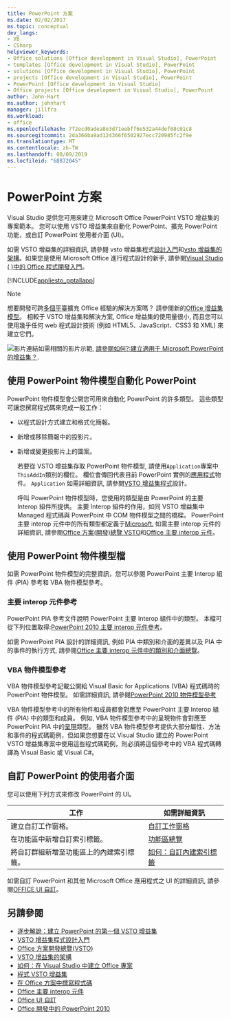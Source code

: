 ```yaml
---
title: PowerPoint 方案
ms.date: 02/02/2017
ms.topic: conceptual
dev_langs:
- VB
- CSharp
helpviewer_keywords:
- Office solutions [Office development in Visual Studio], PowerPoint
- templates [Office development in Visual Studio], PowerPoint
- solutions [Office development in Visual Studio], PowerPoint
- projects [Office development in Visual Studio], PowerPoint
- PowerPoint [Office development in Visual Studio]
- Office projects [Office development in Visual Studio], PowerPoint
author: John-Hart
ms.author: johnhart
manager: jillfra
ms.workload:
- office
ms.openlocfilehash: 7f2ecd0adea8e3d71eebff6e532a44def68c01c8
ms.sourcegitcommit: 2da366ba9ad124366f6502927ecc720985fc2f9e
ms.translationtype: MT
ms.contentlocale: zh-TW
ms.lasthandoff: 08/09/2019
ms.locfileid: "68872045"
---
```

# <a name="powerpoint-solutions"></a>PowerPoint 方案
  Visual Studio 提供您可用來建立 Microsoft Office PowerPoint VSTO 增益集的專案範本。 您可以使用 VSTO 增益集來自動化 PowerPoint、擴充 PowerPoint 功能，或自訂 PowerPoint 使用者介面 (UI)。

 如需 VSTO 增益集的詳細資訊, 請參閱 vsto 增益集程式[設計入門](../vsto/getting-started-programming-vsto-add-ins.md)和[vsto 增益集的架構](../vsto/architecture-of-vsto-add-ins.md)。如果您是使用 Microsoft Office 進行程式設計的新手, 請參閱[Visual Studio &#40; &#41;中的 Office 程式開發入門](../vsto/getting-started-office-development-in-visual-studio.md)。

 [!INCLUDE[appliesto_pptallapp](../vsto/includes/appliesto-pptallapp-md.md)]

> [!NOTE]
> 想要開發可跨[多個平臺](https://dev.office.com/add-in-availability)擴充 Office 經驗的解決方案嗎？ 請參閱新的[Office 增益集模型](https://dev.office.com/docs/add-ins/overview/office-add-ins)。 相較于 VSTO 增益集和解決方案, Office 增益集的使用量很小, 而且您可以使用幾乎任何 web 程式設計技術 (例如 HTML5、JavaScript、CSS3 和 XML) 來建立它們。

 ![影片連結](../vsto/media/playvideo.gif "影片連結")如需相關的影片示範, [請參閱如何?:建立適用于 Microsoft PowerPoint 的增益集？](http://go.microsoft.com/fwlink/?LinkId=132767).

## <a name="automate-powerpoint-by-using-the-powerpoint-object-model"></a>使用 PowerPoint 物件模型自動化 PowerPoint
 PowerPoint 物件模型會公開您可用來自動化 PowerPoint 的許多類型。 這些類型可讓您撰寫程式碼來完成一般工作：

- 以程式設計方式建立和格式化簡報。

- 新增或移除簡報中的投影片。

- 新增或變更投影片上的圖案。

  若要從 VSTO 增益集存取 PowerPoint 物件模型, 請使用`Application`專案中`ThisAddIn`類別的欄位。 欄位會傳回代表目前 PowerPoint 實例的[應用程式](/previous-versions/office/developer/office-2010/ff764034(v=office.14))物件。 `Application` 如需詳細資訊, 請參閱[VSTO 增益集程式](../vsto/programming-vsto-add-ins.md)設計。

  呼叫 PowerPoint 物件模型時，您使用的類型是由 PowerPoint 的主要 Interop 組件所提供。 主要 Interop 組件的作用，如同 VSTO 增益集中 Managed 程式碼與 PowerPoint 中 COM 物件模型之間的橋樑。 PowerPoint 主要 interop 元件中的所有類型都定義于[Microsoft.](/previous-versions/office/developer/office-2010/ff763170(v=office.14)) 如需主要 interop 元件的詳細資訊, 請參閱[Office 方案&#40;開發&#41;總覽 VSTO](../vsto/office-solutions-development-overview-vsto.md)和[Office 主要 interop 元件](../vsto/office-primary-interop-assemblies.md)。

## <a name="WordOMDocumentation"></a>使用 PowerPoint 物件模型檔
 如需 PowerPoint 物件模型的完整資訊，您可以參閱 PowerPoint 主要 Interop 組件 (PIA) 參考和 VBA 物件模型參考。

### <a name="primary-interop-assembly-reference"></a>主要 interop 元件參考
 PowerPoint PIA 參考文件說明 PowerPoint 主要 Interop 組件中的類型。 本檔可從下列位置取得:[PowerPoint 2010 主要 interop 元件參考](http://go.microsoft.com/fwlink/?LinkId=189588)。

 如需 PowerPoint PIA 設計的詳細資訊, 例如 PIA 中類別和介面的差異以及 PIA 中的事件的執行方式, 請參閱[Office 主要 interop 元件中的類別和介面總覽](http://go.microsoft.com/fwlink/?LinkId=199885)。

### <a name="vba-object-model-reference"></a>VBA 物件模型參考
 VBA 物件模型參考記載公開給 Visual Basic for Applications (VBA) 程式碼時的 PowerPoint 物件模型。 如需詳細資訊, 請參閱[PowerPoint 2010 物件模型參考](http://go.microsoft.com/fwlink/?LinkId=199770)

 VBA 物件模型參考中的所有物件和成員都會對應至 PowerPoint 主要 Interop 組件 (PIA) 中的類型和成員。 例如, VBA 物件模型參考中的呈現物件會對應至 PowerPoint PIA 中的[呈現](/previous-versions/office/developer/office-2010/ff761925(v=office.14))類型。 雖然 VBA 物件模型參考提供大部分屬性、方法和事件的程式碼範例，但如果您想要在以 Visual Studio 建立的 PowerPoint VSTO 增益集專案中使用這些程式碼範例，則必須將這個參考中的 VBA 程式碼轉譯為 Visual Basic 或 Visual C#。

## <a name="customize-the-user-interface-of-powerpoint"></a>自訂 PowerPoint 的使用者介面
 您可以使用下列方式來修改 PowerPoint 的 UI。

|工作|如需詳細資訊|
|----------|--------------------------|
|建立自訂工作窗格。|[自訂工作窗格](../vsto/custom-task-panes.md)|
|在功能區中新增自訂索引標籤。|[功能區總覽](../vsto/ribbon-overview.md)|
|將自訂群組新增至功能區上的內建索引標籤。|[如何：自訂內建索引標籤](../vsto/how-to-customize-a-built-in-tab.md)|

 如需自訂 PowerPoint 和其他 Microsoft Office 應用程式之 UI 的詳細資訊, 請參閱[OFFICE UI 自訂](../vsto/office-ui-customization.md)。

## <a name="see-also"></a>另請參閱
- [逐步解說：建立 PowerPoint 的第一個 VSTO 增益集](../vsto/walkthrough-creating-your-first-vsto-add-in-for-powerpoint.md)
- [VSTO 增益集程式設計入門](../vsto/getting-started-programming-vsto-add-ins.md)
- [Office 方案開發總覽&#40;VSTO&#41;](../vsto/office-solutions-development-overview-vsto.md)
- [VSTO 增益集的架構](../vsto/architecture-of-vsto-add-ins.md)
- [如何：在 Visual Studio 中建立 Office 專案](../vsto/how-to-create-office-projects-in-visual-studio.md)
- [程式 VSTO 增益集](../vsto/programming-vsto-add-ins.md)
- [在 Office 方案中撰寫程式碼](../vsto/writing-code-in-office-solutions.md)
- [Office 主要 interop 元件](../vsto/office-primary-interop-assemblies.md)
- [Office UI 自訂](../vsto/office-ui-customization.md)
- [Office 開發中的 PowerPoint 2010](http://go.microsoft.com/fwlink/?LinkId=199015)
